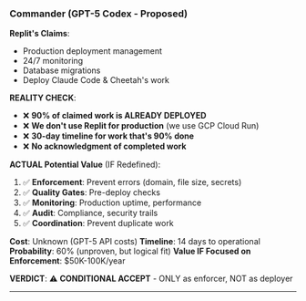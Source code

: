 ### Commander (GPT-5 Codex - Proposed)

**Replit's Claims**:
- Production deployment management
- 24/7 monitoring
- Database migrations
- Deploy Claude Code & Cheetah's work

**REALITY CHECK**:
- ❌ **90% of claimed work is ALREADY DEPLOYED**
- ❌ **We don't use Replit for production** (we use GCP Cloud Run)
- ❌ **30-day timeline for work that's 90% done**
- ❌ **No acknowledgment of completed work**

**ACTUAL Potential Value** (IF Redefined):
1. ✅ **Enforcement**: Prevent errors (domain, file size, secrets)
2. ✅ **Quality Gates**: Pre-deploy checks
3. ✅ **Monitoring**: Production uptime, performance
4. ✅ **Audit**: Compliance, security trails
5. ✅ **Coordination**: Prevent duplicate work

**Cost**: Unknown (GPT-5 API costs)
**Timeline**: 14 days to operational
**Probability**: 60% (unproven, but logical fit)
**Value IF Focused on Enforcement**: $50K-100K/year

**VERDICT**: ⚠️ **CONDITIONAL ACCEPT** - ONLY as enforcer, NOT as deployer

---
